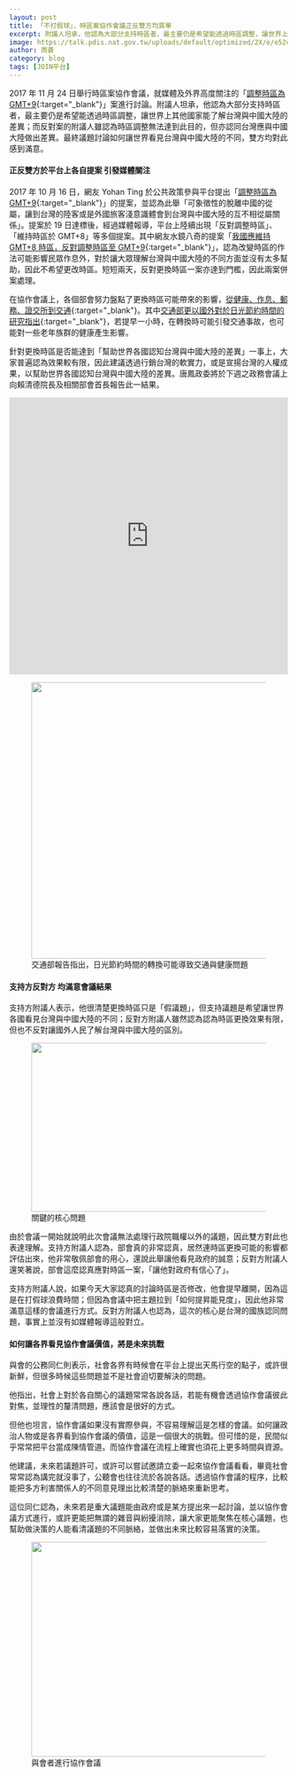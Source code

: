 ```yaml
---
layout: post
title: 「不打假球」，時區案協作會議正反雙方均買單
excerpt: 附議人坦承，他認為大部分支持時區者，最主要仍是希望能透過時區調整，讓世界上其他國家能了解台灣與中國大陸的差異；而反對案的附議人雖認為時區調整無法達到此目的，但亦認同台灣應與中國大陸做出差異。最終議題討論如何讓世界看見台灣與中國大陸的不同，雙方均對此感到滿意。
image: https://talk.pdis.nat.gov.tw/uploads/default/optimized/2X/e/e52c6cc4ed8dbdcf6acd68b64c6ad0ed5ef86efe_1_682x499.png
author: 雨蒼
category: blog
tags: [JOIN平台]
---
```


2017 年 11 月 24 日舉行時區案協作會議，就媒體及外界高度關注的「[調整時區為 GMT+9](https://join.gov.tw/idea/detail/90028e3c-f785-438a-836b-25b0b8fb8e1b){:target="_blank"}」案進行討論。附議人坦承，他認為大部分支持時區者，最主要仍是希望能透過時區調整，讓世界上其他國家能了解台灣與中國大陸的差異；而反對案的附議人雖認為時區調整無法達到此目的，但亦認同台灣應與中國大陸做出差異。最終議題討論如何讓世界看見台灣與中國大陸的不同，雙方均對此感到滿意。

#### 正反雙方於平台上各自提案 引發媒體關注

2017 年 10 月 16 日，網友 Yohan Ting 於公共政策參與平台提出「[調整時區為 GMT+9](https://join.gov.tw/idea/detail/90028e3c-f785-438a-836b-25b0b8fb8e1b){:target="_blank"}」的提案，並認為此舉「可象徵性的脫離中國的從屬，讓到台灣的陸客或是外國旅客淺意識體會到台灣與中國大陸的互不相從屬關係」。提案於 19 日達標後，經過媒體報導，平台上陸續出現「反對調整時區」、「維持時區於 GMT+8」等多個提案。其中網友水鏡八奇的提案「[我國應維持 GMT+8 時區，反對調整時區至 GMT+9](https://join.gov.tw/idea/detail/ed306cd5-420c-44b6-aacc-b5061b0799dc){:target="_blank"}」，認為改變時區的作法可能影響民眾作息外，對於讓大眾理解台灣與中國大陸的不同方面並沒有太多幫助，因此不希望更改時區。短短兩天，反對更換時區一案亦達到門檻，因此兩案併案處理。

在協作會議上，各個部會努力盤點了更換時區可能帶來的影響，[從健康、作息、郵務、證交所到交通](https://realtimeboard.com/app/board/o9J_k0UTgYc=/){:target="_blank"}。其中[交通部更以國外對於日光節約時間的研究指出](https://issuu.com/pdis.tw/docs/2017-11-24________________.pptx_e7f524baa0bd0c){:target="_blank"}，若提早一小時，在轉換時可能引發交通事故，也可能對一些老年族群的健康產生影響。

針對更換時區是否能達到「幫助世界各國認知台灣與中國大陸的差異」一事上，大家普遍認為效果較有限，因此建議透過行銷台灣的軟實力，或是宣揚台灣的人權成果，以幫助世界各國認知台灣與中國大陸的差異。唐鳳政委將於下週之政務會議上向賴清德院長及相關部會首長報告此一結果。

<iframe width="100%" height="500" title="realtimeboard" src="https://realtimeboard.com/app/embed/o9J_k0UTgYc=/?&pres=1" frameborder="0" scrolling="no" allowfullscreen></iframe>

<figure>
  <img src="https://talk.pdis.nat.gov.tw/uploads/default/original/2X/e/e52c6cc4ed8dbdcf6acd68b64c6ad0ed5ef86efe.png" width="682" height="499">
  <figcaption>交通部報告指出，日光節約時間的轉換可能導致交通與健康問題</figcaption>
</figure>

#### 支持方反對方 均滿意會議結果

支持方附議人表示，他很清楚更換時區只是「假議題」，但支持議題是希望讓世界各國看見台灣與中國大陸的不同；反對方附議人雖然認為認為時區更換效果有限，但也不反對讓國外人民了解台灣與中國大陸的區別。

<figure>
  <img src="https://talk.pdis.nat.gov.tw/uploads/default/original/2X/b/b9a8835b7d688465019291cd3bd5ebe767c101e9.png" width="690" height="305">
  <figcaption>關鍵的核心問題</figcaption>
</figure>

由於會議一開始就說明此次會議無法處理行政院職權以外的議題，因此雙方對此也表達理解。支持方附議人認為，部會真的非常認真，居然連時區更換可能的影響都評估出來，他非常敬佩部會的用心，還說此舉讓他看見政府的誠意；反對方附議人還笑著說，部會這麼認真應對時區一案，「讓他對政府有信心了」。

支持方附議人說，如果今天大家認真的討論時區是否修改，他會提早離開，因為這是在打假球浪費時間；但因為會議中把主題拉到「如何提昇能見度」，因此他非常滿意這樣的會議進行方式。反對方附議人也認為，這次的核心是台灣的國族認同問題，事實上並沒有如媒體報導這般對立。

#### 如何讓各界看見協作會議價值，將是未來挑戰

與會的公務同仁則表示，社會各界有時候會在平台上提出天馬行空的點子，或許很新鮮，但很多時候這些問題並不是社會迫切要解決的問題。

他指出，社會上對於各自關心的議題常常各說各話，若能有機會透過協作會議彼此對焦，並理性的釐清問題，應該會是很好的方式。

但他也坦言，協作會議如果沒有實際參與，不容易理解這是怎樣的會議。如何讓政治人物或是各界看到協作會議的價值，這是一個很大的挑戰。但可惜的是，民間似乎常常把平台當成陳情管道。而協作會議在流程上確實也須花上更多時間與資源。

他建議，未來若議題許可，或許可以嘗試邀請立委一起來協作會議看看，畢竟社會常常認為講完就沒事了，公聽會也往往流於各說各話。透過協作會議的程序，比較能把多方利害關係人的不同意見理出比較清楚的脈絡來重新思考。

這位同仁認為，未來若是重大議題能由政府或是某方提出來一起討論，並以協作會議方式進行，或許更能把無謂的雜音與紛擾消除，讓大家更能聚焦在核心議題，也幫助做決策的人能看清議題的不同脈絡，並做出未來比較容易落實的決策。

<figure>
  <img src="https://talk.pdis.nat.gov.tw/uploads/default/original/2X/7/791b363d0f996a9e91308e27ea5e14c8ea0c9000.JPG" width="690" height="388">
  <figcaption>與會者進行協作會議</figcaption>
</figure>
